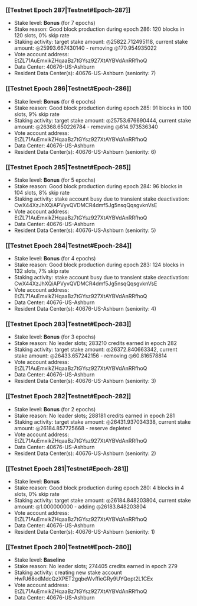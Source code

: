 ### [[Testnet Epoch 287|Testnet#Epoch-287]]
* Stake level: **Bonus** (for 7 epochs)
* Stake reason: Good block production during epoch 286: 120 blocks in 120 slots, 0% skip rate
* Staking activity: target stake amount: ◎25822.712495118, current stake amount: ◎25993.667430140 - removing ◎170.954935022
* Vote account address: EtZL71AuEmxikZHqaaBz7tGYsz927XtAYBVdAnRRfhoQ
* Data Center: 40676-US-Ashburn
* Resident Data Center(s): 40676-US-Ashburn (seniority: 7)
### [[Testnet Epoch 286|Testnet#Epoch-286]]
* Stake level: **Bonus** (for 6 epochs)
* Stake reason: Good block production during epoch 285: 91 blocks in 100 slots, 9% skip rate
* Staking activity: target stake amount: ◎25753.676690444, current stake amount: ◎26368.650226784 - removing ◎614.973536340
* Vote account address: EtZL71AuEmxikZHqaaBz7tGYsz927XtAYBVdAnRRfhoQ
* Data Center: 40676-US-Ashburn
* Resident Data Center(s): 40676-US-Ashburn (seniority: 6)
### [[Testnet Epoch 285|Testnet#Epoch-285]]
* Stake level: **Bonus** (for 5 epochs)
* Stake reason: Good block production during epoch 284: 96 blocks in 104 slots, 8% skip rate
* Staking activity: stake account busy due to transient stake deactivation: CwX44XzJhXQiAPVyvQVDMCR4dmf5Jg5nsqQqsgvknVsE
* Vote account address: EtZL71AuEmxikZHqaaBz7tGYsz927XtAYBVdAnRRfhoQ
* Data Center: 40676-US-Ashburn
* Resident Data Center(s): 40676-US-Ashburn (seniority: 5)
### [[Testnet Epoch 284|Testnet#Epoch-284]]
* Stake level: **Bonus** (for 4 epochs)
* Stake reason: Good block production during epoch 283: 124 blocks in 132 slots, 7% skip rate
* Staking activity: stake account busy due to transient stake deactivation: CwX44XzJhXQiAPVyvQVDMCR4dmf5Jg5nsqQqsgvknVsE
* Vote account address: EtZL71AuEmxikZHqaaBz7tGYsz927XtAYBVdAnRRfhoQ
* Data Center: 40676-US-Ashburn
* Resident Data Center(s): 40676-US-Ashburn (seniority: 4)
### [[Testnet Epoch 283|Testnet#Epoch-283]]
* Stake level: **Bonus** (for 3 epochs)
* Stake reason: No leader slots; 283210 credits earned in epoch 282
* Staking activity: target stake amount: ◎26372.840663342, current stake amount: ◎26433.657242156 - removing ◎60.816578814
* Vote account address: EtZL71AuEmxikZHqaaBz7tGYsz927XtAYBVdAnRRfhoQ
* Data Center: 40676-US-Ashburn
* Resident Data Center(s): 40676-US-Ashburn (seniority: 3)
### [[Testnet Epoch 282|Testnet#Epoch-282]]
* Stake level: **Bonus** (for 2 epochs)
* Stake reason: No leader slots; 288181 credits earned in epoch 281
* Staking activity: target stake amount: ◎26431.937034338, current stake amount: ◎26184.857725668 - reserve depleted
* Vote account address: EtZL71AuEmxikZHqaaBz7tGYsz927XtAYBVdAnRRfhoQ
* Data Center: 40676-US-Ashburn
* Resident Data Center(s): 40676-US-Ashburn (seniority: 2)
### [[Testnet Epoch 281|Testnet#Epoch-281]]
* Stake level: **Bonus**
* Stake reason: Good block production during epoch 280: 4 blocks in 4 slots, 0% skip rate
* Staking activity: target stake amount: ◎26184.848203804, current stake amount: ◎1.000000000 - adding ◎26183.848203804
* Vote account address: EtZL71AuEmxikZHqaaBz7tGYsz927XtAYBVdAnRRfhoQ
* Data Center: 40676-US-Ashburn
* Resident Data Center(s): 40676-US-Ashburn (seniority: 1)
### [[Testnet Epoch 280|Testnet#Epoch-280]]
* Stake level: **Baseline**
* Stake reason: No leader slots; 274405 credits earned in epoch 279
* Staking activity: creating new stake account HwPJ68odMdcQzXPET2gqbeWvffieGRy9UYQopt2L1CEx
* Vote account address: EtZL71AuEmxikZHqaaBz7tGYsz927XtAYBVdAnRRfhoQ
* Data Center: 40676-US-Ashburn